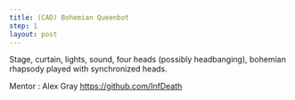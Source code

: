 ```yaml
---
title: (CAD) Bohemian Queenbot
step: 1
layout: post
---
```


Stage, curtain, lights, sound, four heads (possibly headbanging), bohemian rhapsody played with synchronized heads.   
  
Mentor : Alex Gray https://github.com/InfDeath
